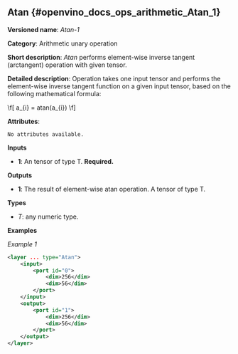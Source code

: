 ## Atan <a name="Atan"></a> {#openvino_docs_ops_arithmetic_Atan_1}

**Versioned name**: *Atan-1*

**Category**: Arithmetic unary operation

**Short description**: *Atan* performs element-wise inverse tangent (arctangent) operation with given tensor.

**Detailed description**:  Operation takes one input tensor and performs the element-wise inverse tangent function on a given input tensor, based on the following mathematical formula:

\f[
a_{i} = atan(a_{i})
\f]

**Attributes**:

    No attributes available.

**Inputs**

* **1**: An tensor of type T. **Required.**

**Outputs**

* **1**: The result of element-wise atan operation. A tensor of type T.

**Types**

* *T*: any numeric type.

**Examples**

*Example 1*

```xml
<layer ... type="Atan">
    <input>
        <port id="0">
            <dim>256</dim>
            <dim>56</dim>
        </port>
    </input>
    <output>
        <port id="1">
            <dim>256</dim>
            <dim>56</dim>
        </port>
    </output>
</layer>
```

